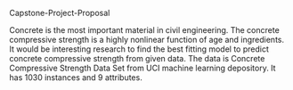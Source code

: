 Capstone-Project-Proposal

Concrete is the most important material in civil engineering. The concrete compressive strength is a highly nonlinear function of age and ingredients. It would be interesting research to find the best fitting model to predict concrete compressive strength from given data. The data is Concrete Compressive Strength Data Set from UCI machine learning depository. It has 1030 instances and 9 attributes.
